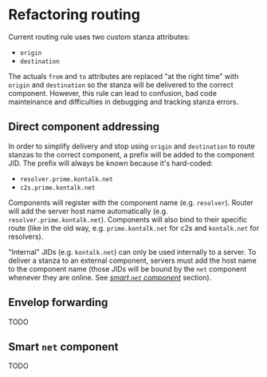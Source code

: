 Refactoring routing
===================

Current routing rule uses two custom stanza attributes:
 * `origin`
 * `destination`

The actuals `from` and `to` attributes are replaced "at the right time" with
`origin` and `destination` so the stanza will be delivered to the correct
component.
However, this rule can lead to confusion, bad code mainteinance and difficulties
in debugging and tracking stanza errors.


Direct component addressing
---------------------------
In order to simplify delivery and stop using `origin` and `destination` to route
stanzas to the correct component, a prefix will be added to the component JID.
The prefix will always be known because it's hard-coded:

 * `resolver.prime.kontalk.net`
 * `c2s.prime.kontalk.net`

Components will register with the component name (e.g. `resolver`). Router will
add the server host name automatically (e.g. `resolver.prime.kontalk.net`).
Components will also bind to their specific route (like in the old way, e.g.
`prime.kontalk.net` for c2s and `kontalk.net` for resolvers).

"Internal" JIDs (e.g. `kontalk.net`) can only be used internally to a server.
To deliver a stanza to an external component, servers must add the host name to the
component name (those JIDs will be bound by the `net` component whenever they
are online. See [*smart `net` component*](#smart-net-component) section).


Envelop forwarding
------------------
TODO


Smart `net` component
---------------------
TODO
